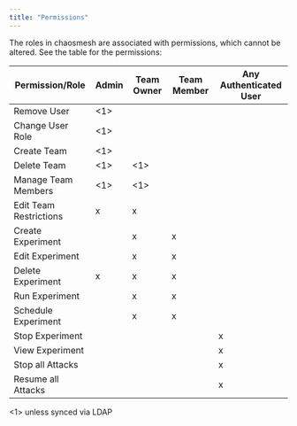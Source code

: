```yaml
---
title: "Permissions"
---
```


The roles in chaosmesh are associated with permissions, which cannot be altered.
See the table for the permissions:

| Permission/Role        |  Admin  | Team Owner | Team Member | Any Authenticated User |
|------------------------|---------|------------|-------------|------------------------|
| Remove User            |   <1>   |            |             |                        |
| Change User Role       |   <1>   |            |             |                        |
| Create Team            |   <1>   |            |             |                        |
| Delete Team            |   <1>   |    <1>     |             |                        |
| Manage Team Members    |   <1>   |    <1>     |             |                        |
| Edit Team Restrictions |    x    |     x      |             |                        |
| Create Experiment      |         |     x      |       x     |                        |
| Edit Experiment        |         |     x      |       x     |                        |
| Delete Experiment      |    x    |     x      |       x     |                        |
| Run Experiment         |         |     x      |       x     |                        |
| Schedule Experiment    |         |     x      |       x     |                        |
| Stop Experiment        |         |            |             |            x           |
| View Experiment        |         |            |             |            x           |
| Stop all Attacks       |         |            |             |            x           |
| Resume all Attacks     |         |            |             |            x           |

<1> unless synced via LDAP
